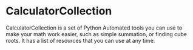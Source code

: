 # CalculatorCollection

CalculatorCollection is a set of Python Automated tools you can use to make your math work easier, such as simple summation, or finding cube roots. It has a list of resources that you can use at any time.
